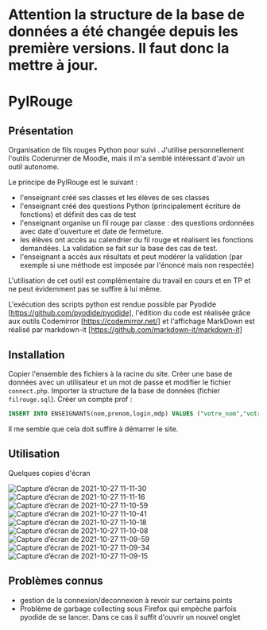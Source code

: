 # Attention la structure de la base de données a été changée depuis les première versions. Il faut donc la mettre à jour.

# PylRouge

## Présentation
Organisation de fils rouges Python pour suivi .
J'utilise personnellement l'outils Coderunner de Moodle, mais il m'a semblé intéressant d'avoir un outil autonome. 


Le principe de PylRouge est le suivant : 
- l'enseignant créé ses classes et les élèves de ses classes
- l'enseignant créé des questions Python (principalement écriture de fonctions) et définit des cas de test
- l'enseignant organise un fil rouge par classe : des questions ordonnées avec date d'ouverture et date de fermeture.
- les élèves ont accès au calendrier du fil rouge et réalisent les fonctions demandées. La validation se fait sur la base des cas de test.
- l'enseignant a accès aux résultats et peut modérer la validation (par exemple si une méthode est imposée par l'énoncé mais non respectée)

L'utilisation de cet outil est complémentaire du travail en cours et en TP et ne peut évidemment pas se suffire à lui même.


L'exécution des scripts python est rendue possible par Pyodide [https://github.com/pyodide/pyodide], l'édition du code est réalisée grâce aux outils Codemirror [https://codemirror.net/] et l'affichage MarkDown est réalisé par markdown-it [https://github.com/markdown-it/markdown-it]


## Installation

Copier l'ensemble des fichiers à la racine du site.
Créer une base de données avec un utilisateur et un mot de passe et modifier le fichier `connect.php`.
Importer la structure de la base de données  (fichier `filrouge.sql`).
Créer un compte prof : 
```SQL
INSERT INTO ENSEIGNANTS(nom,prenom,login,mdp) VALUES ("votre_nom","votre_prenom","votre_login",SHA2("votre_mdp",256));
```

Il me semble que cela doit suffire à démarrer le site. 

## Utilisation
Quelques copies d'écran

![Capture d’écran de 2021-10-27 11-11-30](https://user-images.githubusercontent.com/48787735/139036711-b2b5e0f7-813e-4214-a8c8-d48529f1d8e6.png)![Capture d’écran de 2021-10-27 11-11-16](https://user-images.githubusercontent.com/48787735/139036716-ff693c27-ddb5-4221-8b99-c2934eadd6fa.png)
![Capture d’écran de 2021-10-27 11-10-59](https://user-images.githubusercontent.com/48787735/139036717-ad526805-1746-467b-883a-cdbb10f5a06d.png)
![Capture d’écran de 2021-10-27 11-10-41](https://user-images.githubusercontent.com/48787735/139036719-c375c23b-ac89-479e-bfa8-c91ceff3bf91.png)
![Capture d’écran de 2021-10-27 11-10-18](https://user-images.githubusercontent.com/48787735/139036723-e5c4eb9b-0bd6-4062-9602-7310da024767.png)
![Capture d’écran de 2021-10-27 11-10-08](https://user-images.githubusercontent.com/48787735/139036725-5dfd687d-3915-4e84-8c58-a61b3bca8197.png)
![Capture d’écran de 2021-10-27 11-09-59](https://user-images.githubusercontent.com/48787735/139036727-ff4d85ba-c98f-41b7-b948-7320e6b50ad8.png)
![Capture d’écran de 2021-10-27 11-09-34](https://user-images.githubusercontent.com/48787735/139036731-6428b5b4-9f68-49b1-84b2-d8a3c055aa5f.png)
![Capture d’écran de 2021-10-27 11-09-15](https://user-images.githubusercontent.com/48787735/139036733-94c53f9b-7d59-4d46-9e6a-1ced96f2bc38.png)


## Problèmes connus
- gestion de la connexion/deconnexion à revoir sur certains points
- Problème de garbage collecting sous Firefox qui empèche parfois pyodide de se lancer. Dans ce cas il suffit d'ouvrir un nouvel onglet
